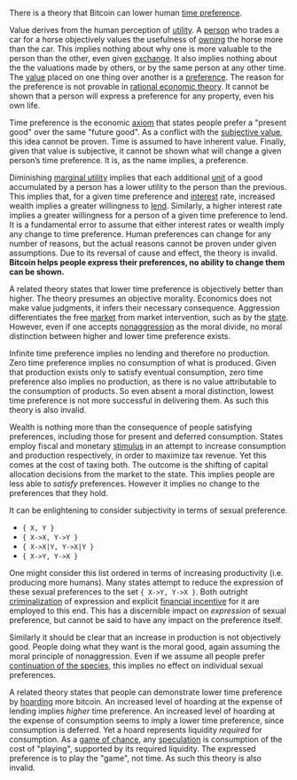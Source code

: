 There is a theory that Bitcoin can lower human [time preference](https://en.m.wikipedia.org/wiki/Time_preference).

Value derives from the human perception of [utility](Glossary#utility). A [person](Glossary#person) who trades a car for a horse objectively values the usefulness of [owning](Glossary#owner) the horse more than the car. This implies nothing about why one is more valuable to the person than the other, even given [exchange](Glossary#exchange). It also implies nothing about the the valuations made by others, or by the same person at any other time. The [value](Glossary#value) placed on one thing over another is a [preference](https://en.wikipedia.org/wiki/Preference#Economics). The reason for the preference is not provable in [rational economic theory](https://en.wikipedia.org/wiki/Catallactics). It cannot be shown that a person will express a preference for any property, even his own life.

Time preference is the economic [axiom](https://en.m.wikipedia.org/wiki/Axiom) that states people prefer a "present good" over the same "future good". As a conflict with the [subjective value](https://en.m.wikipedia.org/wiki/Subjective_theory_of_value), this idea cannot be proven. Time is assumed to have inherent value. Finally, given that value is subjective, it cannot be shown what will change a given person’s time preference. It is, as the name implies, a preference.

Diminishing [marginal utility](https://en.m.wikipedia.org/wiki/Marginal_utility) implies that each additional [unit](Glossary#unit) of a good accumulated by a person has a lower utility to the person than the previous. This implies that, for a given time preference and [interest](Glossary#interest) rate, increased wealth implies a greater willingness to [lend](Glossary#lend). Similarly, a higher interest rate implies a greater willingness for a person of a given time preference to lend. It is a fundamental error to assume that either interest rates or wealth imply any change to time preference. Human preferences can change for any number of reasons, but the actual reasons cannot be proven under given assumptions. Due to its reversal of cause and effect, the theory is invalid. **Bitcoin helps people express their preferences, no ability to change them can be shown.**

A related theory states that lower time preference is objectively better than higher. The theory presumes an objective morality. Economics does not make value judgments, it infers their necessary consequence. Aggression differentiates the free [market](Glossary#market) from market intervention, such as by the [state](Glossary#state). However, even if one accepts [nonaggression](https://en.m.wikipedia.org/wiki/Non-aggression_principle) as the moral divide, no moral distinction between higher and lower time preference exists.

Infinite time preference implies no lending and therefore no production. Zero time preference implies no consumption of what is produced. Given that production exists only to satisfy eventual consumption, zero time preference also implies no production, as there is no value attributable to the consumption of products. So even absent a moral distinction, lowest time preference is not more successful in delivering them. As such this theory is also invalid.

Wealth is nothing more than the consequence of people satisfying preferences, including those for present and deferred consumption. States employ fiscal and monetary [stimulus](https://en.m.wikipedia.org/wiki/Stimulus_(economics)) in an attempt to increase consumption and production respectively, in order to maximize tax revenue. Yet this comes at the cost of taxing both. The outcome is the shifting of capital allocation decisions from the market to the state. This implies people are less able to *satisfy* preferences. However it implies no change to the preferences that they hold.

It can be enlightening to consider subjectivity in terms of sexual preference.

* `{ X, Y }`
* `{ X->X, Y->Y }`
* `{ X->X|Y, Y->X|Y }`
* `{ X->Y, Y->X }`

One might consider this list ordered in terms of increasing productivity (i.e. producing more humans). Many states attempt to reduce the expression of these sexual preferences to the set `{ X->Y, Y->X }`. Both outright [criminalization](https://en.m.wikipedia.org/wiki/LGBT_rights_by_country_or_territory) of expression and explicit [financial incentive](https://en.m.wikipedia.org/wiki/Marriage_promotion) for it are employed to this end. This has a discernible impact on *expression* of sexual preference, but cannot be said to have any impact on the preference itself.

Similarly it should be clear that an increase in production is not objectively good. People doing what they want is the moral good, again assuming the moral principle of nonaggression. Even if we assume all people prefer [continuation of the species](https://futurism.com/in-order-to-ensure-human-survival-we-must-become-a-multi-planetary-species), this implies no effect on individual sexual preferences.

A related theory states that people can demonstrate lower time preference by [hoarding](Glossary#hoard) more bitcoin. An increased level of hoarding at the expense of lending implies *higher* time preference. An increased level of hoarding at the expense of consumption seems to imply a lower time preference, since consumption is deferred. Yet a hoard represents liquidity *required* for consumption. As a [game of chance](https://en.wikipedia.org/wiki/Game_of_chance), any [speculation](Glossary#speculation) is consumption of the cost of "playing", supported by its required liquidity. The expressed preference is to play the "game", not time. As such this theory is also invalid.
